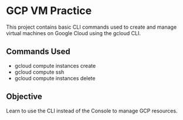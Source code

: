 # GCP VM Practice

This project contains basic CLI commands used to create and manage virtual machines on Google Cloud using the gcloud CLI.

## Commands Used
- gcloud compute instances create
- gcloud compute ssh
- gcloud compute instances delete

## Objective
Learn to use the CLI instead of the Console to manage GCP resources.
